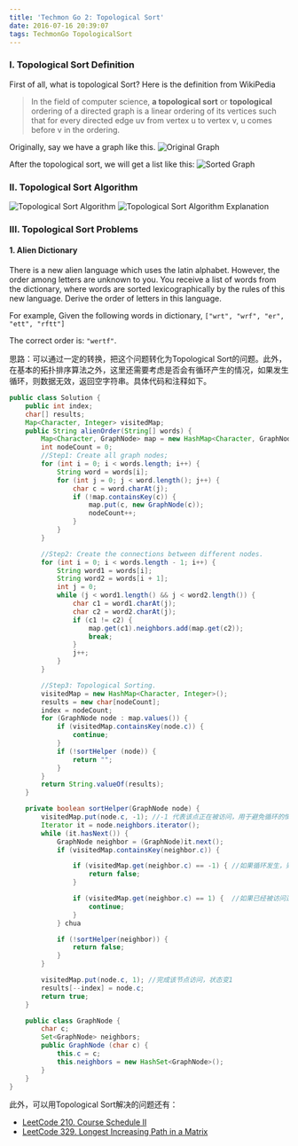 ```yaml
---
title: 'Techmon Go 2: Topological Sort'
date: 2016-07-16 20:39:07
tags: TechmonGo TopologicalSort
---
```

### I. Topological Sort Definition
First of all, what is topological Sort? Here is the definition from WikiPedia
>In the field of computer science, **a topological sort** or **topological** ordering of a directed graph is a linear ordering of its vertices such that for every directed edge uv from vertex u to vertex v, u comes before v in the ordering.

Originally, say we have a graph like this.
![Original Graph](/content/images/2016/graph.png)

After the topological sort, we will get a list like this:
![Sorted Graph](/content/images/2016/sortedGraph.png)


### II. Topological Sort Algorithm
![Topological Sort Algorithm](/content/images/2016/topologicalSort1.png)
![Topological Sort Algorithm Explanation](/content/images/2016/topologicalSort2.png)

### III. Topological Sort Problems
#### 1. Alien Dictionary
There is a new alien language which uses the latin alphabet. However, the order among letters are unknown to you. You receive a list of words from the dictionary, where words are sorted lexicographically by the rules of this new language. Derive the order of letters in this language.

For example,
Given the following words in dictionary,
`["wrt", "wrf", "er", "ett", "rftt"]`

The correct order is: `"wertf"`.

思路：可以通过一定的转换，把这个问题转化为Topological Sort的问题。此外，在基本的拓扑排序算法之外，这里还需要考虑是否会有循环产生的情况，如果发生循环，则数据无效，返回空字符串。具体代码和注释如下。

```java
public class Solution {
    public int index;
    char[] results;
    Map<Character, Integer> visitedMap;
    public String alienOrder(String[] words) {
        Map<Character, GraphNode> map = new HashMap<Character, GraphNode>();
        int nodeCount = 0;
        //Step1: Create all graph nodes;
        for (int i = 0; i < words.length; i++) {
            String word = words[i];
            for (int j = 0; j < word.length(); j++) {
                char c = word.charAt(j);
                if (!map.containsKey(c)) {
                    map.put(c, new GraphNode(c));
                    nodeCount++;
                }
            }
        }

        //Step2: Create the connections between different nodes.
        for (int i = 0; i < words.length - 1; i++) {
            String word1 = words[i];
            String word2 = words[i + 1];
            int j = 0;
            while (j < word1.length() && j < word2.length()) {
                char c1 = word1.charAt(j);
                char c2 = word2.charAt(j);
                if (c1 != c2) {
                    map.get(c1).neighbors.add(map.get(c2));
                    break;
                }
                j++;
            }
        }

        //Step3: Topological Sorting.
        visitedMap = new HashMap<Character, Integer>();
        results = new char[nodeCount];
        index = nodeCount;
        for (GraphNode node : map.values()) {
            if (visitedMap.containsKey(node.c)) {
                continue;
            }
            if (!sortHelper (node)) {
                return "";
            }
        }
        return String.valueOf(results);
    }

    private boolean sortHelper(GraphNode node) {
        visitedMap.put(node.c, -1); //-1 代表该点正在被访问，用于避免循环的情况出现.
        Iterator it = node.neighbors.iterator();
        while (it.hasNext()) {
            GraphNode neighbor = (GraphNode)it.next();
            if (visitedMap.containsKey(neighbor.c)) {

                if (visitedMap.get(neighbor.c) == -1) { //如果循环发生，则返回false
                    return false;
                }

                if (visitedMap.get(neighbor.c) == 1) {  //如果已经被访问过，则跳过
                    continue;
                }
            } chua

            if (!sortHelper(neighbor)) {
                return false;
            }
        }

        visitedMap.put(node.c, 1); //完成该节点访问，状态变1
        results[--index] = node.c;
        return true;
    }

    public class GraphNode {
        char c;
        Set<GraphNode> neighbors;
        public GraphNode (char c) {
            this.c = c;
            this.neighbors = new HashSet<GraphNode>();
        }
    }
}
```

此外，可以用Topological Sort解决的问题还有：
- [LeetCode 210. Course Schedule II](https://leetcode.com/problems/course-schedule-ii/)
- [LeetCode 329. Longest Increasing Path in a Matrix](https://leetcode.com/problems/longest-increasing-path-in-a-matrix/)